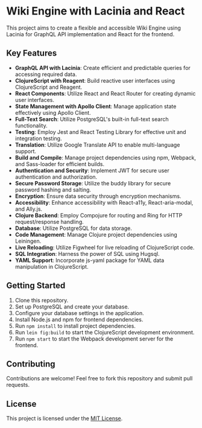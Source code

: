 # Wiki Engine with Lacinia and React

This project aims to create a flexible and accessible Wiki Engine using Lacinia for GraphQL API implementation and React for the frontend.

## Key Features

- **GraphQL API with Lacinia**: Create efficient and predictable queries for accessing required data.
- **ClojureScript with Reagent**: Build reactive user interfaces using ClojureScript and Reagent.
- **React Components**: Utilize React and React Router for creating dynamic user interfaces.
- **State Management with Apollo Client**: Manage application state effectively using Apollo Client.
- **Full-Text Search**: Utilize PostgreSQL's built-in full-text search functionality.
- **Testing**: Employ Jest and React Testing Library for effective unit and integration testing.
- **Translation**: Utilize Google Translate API to enable multi-language support.
- **Build and Compile**: Manage project dependencies using npm, Webpack, and Sass-loader for efficient builds.
- **Authentication and Security**: Implement JWT for secure user authentication and authorization.
- **Secure Password Storage**: Utilize the buddy library for secure password hashing and salting.
- **Encryption**: Ensure data security through encryption mechanisms.
- **Accessibility**: Enhance accessibility with React-a11y, React-aria-modal, and Ally.js.
- **Clojure Backend**: Employ Compojure for routing and Ring for HTTP request/response handling.
- **Database**: Utilize PostgreSQL for data storage.
- **Code Management**: Manage Clojure project dependencies using Leiningen.
- **Live Reloading**: Utilize Figwheel for live reloading of ClojureScript code.
- **SQL Integration**: Harness the power of SQL using Hugsql.
- **YAML Support**: Incorporate js-yaml package for YAML data manipulation in ClojureScript.

## Getting Started

1. Clone this repository.
2. Set up PostgreSQL and create your database.
3. Configure your database settings in the application.
4. Install Node.js and npm for frontend dependencies.
5. Run `npm install` to install project dependencies.
6. Run `lein fig:build` to start the ClojureScript development environment.
7. Run `npm start` to start the Webpack development server for the frontend.

## Contributing

Contributions are welcome! Feel free to fork this repository and submit pull requests.

## License

This project is licensed under the [MIT License](LICENSE).
